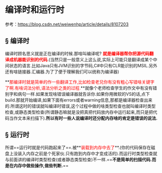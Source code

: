 # 编译时和运行时

参考：https://blog.csdn.net/weiwenhp/article/details/8107203

## &sect; 编译时

编译时顾名思义就是正在编译的时候.那啥叫编译呢? **<font color='red'>就是编译器帮你把源代码翻译成机器能识别的代码</font>**.(当然只是一般意义上这么说,实际上可能只是翻译成某个中间状态的语言.比如Java只有JVM识别的字节码,C#中只有CLR能识别的MSIL.另外还有啥链接器.汇编器.为了了便于理解我们可以统称为编译器)

**<font color='red'>那编译时就是简单的作一些翻译工作,比如检查老兄你有没有粗心写错啥关键字了啊.有啥词法分析,语法分析之类的过程.</font>**就像个老师检查学生的作文中有没有错别字和病句一样.如果发现啥错误编译器就告诉你.如果你用微软的VS的话,点下build.那就开始编译,如果下面有errors或者warning信息,那都是编译器检查出来的.所谓这时的错误就叫编译时错误,这个过程中做的啥类型检查也就叫编译时类型检查,或静态类型检查(所谓静态嘛就是没把真把代码放内存中运行起来,而只是把代码当作文本来扫描下).**所以有时一些人说编译时还分配内存啥的肯定是错误的说法.**

 

## &sect; 运行时

所谓==运行时就是代码跑起来了==.被**<font color='red'>装载到内存中去了</font>**.(你的代码保存在磁盘上没装入内存之前是个死家伙.只有跑到内存中才变成活的).而运行时类型检查就与前面讲的编译时类型检查(或者静态类型检查)不一样.==**不是简单的扫描代码.而是在内存中做些操作,做些判断.**==
